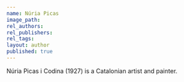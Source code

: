 ```yaml
---
name: Núria Picas
image_path:
rel_authors:
rel_publishers:
rel_tags:
layout: author
published: true
---
```


Núria Picas i Codina (1927) is a Catalonian artist and painter.
